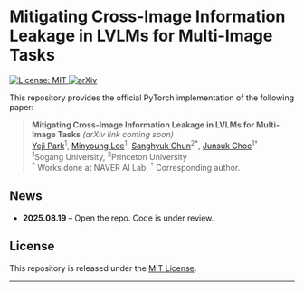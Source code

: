 <!-- README.md (HTML version) -->

<h1>Mitigating Cross-Image Information Leakage in LVLMs for Multi-Image Tasks</h1>

<p>
  <a href="https://opensource.org/licenses/MIT">
    <img alt="License: MIT" src="https://img.shields.io/badge/License-MIT-g.svg" />
  </a>
  <a href="https://arxiv.org/abs/2508.xxxxx">
    <img alt="arXiv" src="https://img.shields.io/badge/arXiv-2508.xxxxx-b31b1b.svg" />
  </a>
</p>


<p>This repository provides the official PyTorch implementation of the following paper:</p>

<blockquote>
  <p>
    <strong>Mitigating Cross-Image Information Leakage in LVLMs for Multi-Image Tasks</strong>
    <em>(arXiv link coming soon)</em><br/>
    <a href="https://yejipark-m.github.io">Yeji Park</a><sup>1</sup>,
    <a href="https://sites.google.com/view/minyoung-lee">Minyoung Lee</a><sup>1</sup>,
    <a href="https://sanghyukchun.github.io/home/">Sanghyuk Chun</a><sup>2</sup><sup>*</sup>,
    <a href="https://sites.google.com/site/junsukchoe/">Junsuk Choe</a><sup>1</sup><sup>&dagger;</sup><br/>
    <sup>1</sup>Sogang University, <sup>2</sup>Princeton University<br/>
    <sup>*</sup> Works done at NAVER AI Lab.
    <sup>&dagger;</sup> Corresponding author.
  </p>
</blockquote>

<h2>News</h2>
<ul>
  <li><strong>2025.08.19</strong> – Open the repo. Code is under review.</li>
</ul>

<h2>License</h2>
<p>This repository is released under the <a href="LICENSE.md">MIT License</a>.</p>

<hr/>

